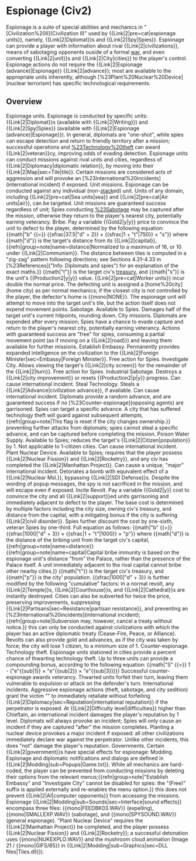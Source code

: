 # Espionage (Civ2)

Espionage is a suite of special abilities and mechanics in "[Civilization%20II](Civilization II)" used by {{Link|2|pre=cat|espionage units}}, namely, {{Link|2|Diplomat}}s and {{Link|2|Spy|Spies}}. Espionage can provide a player with information about rival {{Link|2|civilizations}}, means of sabotaging opponents ouside of a formal [war](war), and even converting {{Link|2|unit}}s and {{Link|2|City|cities}} to the player's control.
Espionage actions do not require the {{Link|2|Espionage (advance)|Espionage}} {{Link|2|advance}}; most are available to the appropriate units inherently, although [%23Plant%20Nuclear%20Device](nuclear terrorism) has specific technological requirements.
## Overview

Espionage units.
Espionage is conducted by specific units: {{Link|2|Diplomat}}s (available with {{Link|2|Writing}}) and {{Link|2|Spy|Spies}} (available with {{Link|2|Espionage (advance)|Espionage}}). In general, diplomats are "one-shot", while spies can escape detection and return to friendly territory after a mission; successful operations and [%23Technology%20theft](counter-espionage) can award {{Link|2|veteran}}cy, improving odds of evading detection.
Espionage units can conduct missions against rival units and cities, regardless of {{Link|2|Diplomacy|diplomatic relation}}, by moving into their {{Link|2|Map|sec=Tile|tile}}. Certain missions are considered acts of aggression and will provoke an [%23International%20incidents](international incident) if exposed.
Unit missions.
Espionage can be conducted against any individual (non-[stack](stack)ed) unit. Units of any domain, including {{Link|2|pre=cat|Sea units|sea}} and {{Link|2|pre=cat|Air units|air}}, can be targeted.
Unit missions are guaranteed success regardless of unit; Spies conducting [%23Sabotage](sabotage) may be captured after the mission, otherwise they return to the player's nearest city, potentially earning veterancy.
Bribe.
Pay a variable {{Gold2|y|y}} price to convince the unit to defect to the player, determined by the following equation:
{{math|"b" {{=}} {{sfrac|37.5|"d" + 2}} × {{sfrac|1 + "t"|750}} × "s"}}
where {{math|"d"}} is the target's distance from its {{Link|2|capital}},{{refn|group=note|name=distance|Normalized to a maximum of 16, or 10 under {{Link|2|Communism}}. The distance between tiles is computed in a "zig-zag" pattern following directions; see Sections 4.31–4.33 in [%23References]("Info: Diplomats and spies") for an explanation of the exact maths.}} {{math|"t"}} is the target civ's [treasury](treasury), and {{math|"s"}} is the unit's {{Production2|y|y}} value. {{Link|2|pre=cat|Worker units}} incur double the normal price.
The defecting unit is assigned a [home%20city](home city) as per normal mechanics; if the closest city is not controlled by the player, the defector's home is {{mono|NONE}}.
The espionage unit will attempt to move into the target unit's tile, but the action itself does not expend movement points.
Sabotage.
Available to Spies. Damages half of the target unit's current hitpoints, rounding down.
City missions.
Diplomats are expended after every mission; Spies have a chance to evade capture and return to the player's nearest city, potentially earning veterancy. Actions with guaranteed success are "free" for spies, consuming a partial movement point (as if moving on a {{Link|2|road}}) and leaving them available for further missions.
Establish Embassy.
Permanently provides expanded intelligence on the civilization to the {{Link|2|Foreign Minister|sec=Embassy|Foreign Minister}}. Free action for Spies.
Investigate City.
Allows viewing the target's {{Link|2|city screen}} for the remainder of the {{Link|2|turn}}. Free action for Spies.
Industrial Sabotage.
Destroys a {{Link|2|city improvement}} or resets {{Production2|p|y}} progress. Can cause international incident.
Steal Technology.
Steals a {{Link|2|Advance|civilization advance}}, if available. Can cause international incident.
Diplomats provide a random advance, and are guaranteed success if no [%23Counter-espionage](opposing agents) are garrisoned. Spies can target a specific advance.
A city that has suffered technology theft will guard against subsequent attempts,{{refn|group=note|This flag is reset if the city changes ownership.}} preventing further attacks from diplomats; spies cannot steal a specific advance, and can be captured before completing the mission.
Poison Water Supply.
Available to Spies; reduces the target's {{Link|2|Citizen|population}} by 1. Not applicable to 1-citizen cities. Can cause international incident.
Plant Nuclear Device.
Available to Spies; requires that the player possess {{Link|2|Nuclear Fission}} and {{Link|2|Rocketry}}, and any civ has completed the {{Link|2|Manhattan Project}}. Can cause a unique, "major" international incident.
Detonates a bomb with equivalent effect of a {{Link|2|Nuclear Msl.}}, bypassing {{Link|2|SDI Defense}}s. Despite the wording of popup messages, the spy is not sacrificed in the mission, and will escape even if exposed.
Incite Revolt.
Pay a variable {{Gold2|y}} cost to convince the city and all {{Link|2|support}}ed units garrisoning and immediately adjacent to defect to the player. The base cost is determined by multiple factors including the city size, owning civ's treasury, and distance from the capital, with a mitigating bonus if the city is suffering {{Link|2|civil disorder}}. Spies further discount the cost by one-sixth, veteran Spies by one-third. Full equation as follows:
{{math|"b" {{=}} {{sfrac|1000|"d" + 3}} × {{sfrac|1 + "t"|1000}} × "p"}}
where {{math|"d"}} is the distance of the bribing unit from the target civ's capital,{{refn|group=note|name=distance}}{{refn|group=note|name=capital|Capital bribe immunity is based on the espionage unit's distance "from" the Palace, rather than the presence of the Palace itself. A unit immediately adjacent to the rival capital cannot bribe other nearby cities.}} {{math|"t"}} is the target civ's treasury, and {{math|"p"}} is the city' population. {{sfrac|1000|"d" + 3}} is further modified by the following "cumulative" factors:
In a normal revolt, any {{Link|2|Temple}}s, {{Link|2|Courthouse}}s, and {{Link|2|Cathedral}}s are instantly destroyed. Cities can also be subverted for twice the price, preserving improvements, suppressing {{Link|2|Partisans|sec=Resistance|partisan resistance}}, and preventing an [%23International%20incidents](international incident);{{refn|group=note|Subversion may, however, cancel a treaty without notice.}} this can only be conducted against civilizations with which the player has an active diplomatic treaty (Cease-Fire, Peace, or Alliance). Revolts can also provide gold and advances, as if the city was taken by force; the city will lose 1 citizen, to a minimum size of 1.
Counter-espionage.
Technology theft.
Espionage units stationed in cities provide a percent chance of thwarting technology theft. Up to three units can provide a compounding bonus, according to the following equation:
{{math|"S" {{=}} 1 - ("e"{{sub|1}} × "e"{{sub|2}} × "e"{{sub|3}})}}
Successful counter-espionage awards veterancy. Thwarted units forfeit their turn, leaving them vulnerable to expulsion or attack on the defender's turn.
International incidents.
Aggressive espionage actions (theft, sabotage, and city sedition) grant the victim "" to immediately retaliate without forfeiting {{Link|2|Diplomacy|sec=Reputation|international reputation}} if the perpetrator is exposed. At {{Link|2|Difficulty level|difficulties}} higher than Chieftain, an international incident damages the player's reputation by 1 level. Diplomats will always provoke an incident; Spies will only cause an incident if they are captured "after" the mission completes.
Planting a nuclear device provokes a major incident if exposed: all other civilizations immediately declare war against the perpetrator. Unlike other incidents, this does "not" damage the player's reputation.
Governments.
Certain {{Link|2|government}}s have special effects for espionage:
Modding.
Espionage and diplomatic notifications and dialogs are defined in {{Link|2|Modding|sub=Popups|Game.txt}}. While all mechanics are hard-coded, the player can be prevented from conducting missions by deleting their options from the relevant menus;{{refn|group=note|"Establish Embassy" and "Investigate City" cannot be disabled for spies: the "(Free)" suffix is applied externally and re-enables the menu option.}} this does not prevent {{Link|2|AI|computer opponents}} from accessing the missions.
Espionage {{Link|2|Modding|sub=Sounds|sec=Interface|sound effects}} encompass three files: {{mono|FEEDBK03.WAV}} (expelling), {{mono|SMALLEXP.WAV}} (sabotage), and {{mono|SPYSOUND.WAV}} (general espionage).
"Plant Nuclear Device" requires the {{Link|2|Manhattan Project}} be completed, and the player possess {{Link|2|Nuclear Fission}} and {{Link|2|Rocketry}}; a successful detonation uses {{mono|NUKEXPLO.WAV}} and the mushroom cloud animation (Image 21 / {{mono|GIFS/85}} in {{Link|2|Modding|sub=Graphics|sec=DLL files|Tiles.dll}}).